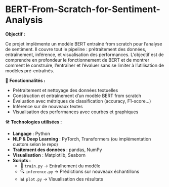 # BERT-From-Scratch-for-Sentiment-Analysis

**Objectif :**

Ce projet implémente un modèle BERT entraîné from scratch pour l’analyse de sentiment.
Il couvre tout le pipeline : prétraitement des données, entraînement, inférence, et visualisation des performances.
L’objectif est de comprendre en profondeur le fonctionnement de BERT et de montrer comment le construire, l’entraîner et l’évaluer sans se limiter à l’utilisation de modèles pré-entraînés.

🚀 **Fonctionnalités :**

- Prétraitement et nettoyage des données textuelles
- Construction et entraînement d’un modèle BERT from scratch
- Évaluation avec métriques de classification (accuracy, F1-score…)
- Inférence sur de nouveaux textes
- Visualisation des performances avec courbes et graphiques

🛠️ **Technologies utilisées :**

- **Langage** : Python
- **NLP & Deep Learning** : PyTorch, Transformers (ou implémentation custom selon le repo)
- **Traitement des données** : pandas, NumPy
- **Visualisation** : Matplotlib, Seaborn
- **Scripts :**
  - 🎯 `train.py` → Entraînement du modèle  
  - 🔍 `inference.py` → Prédictions sur nouveaux échantillons  
  - 📊 `plot.py` → Visualisation des résultats


